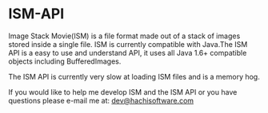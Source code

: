 ISM-API
=======

Image Stack Movie(ISM) is a file format made out of a stack of images stored inside a single file. ISM is currently 
compatible with Java.The ISM API is a easy to use and understand API, it uses all Java 1.6+ compatible objects including
BufferedImages.

The ISM API is currently very slow at loading ISM files and is a memory hog.

If you would like to help me develop ISM and the ISM API or you have questions please e-mail me at: dev@hachisoftware.com
